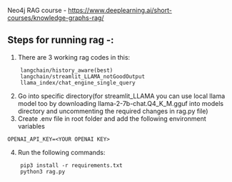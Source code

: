 Neo4j RAG course - https://www.deeplearning.ai/short-courses/knowledge-graphs-rag/

## Steps for running rag -:
1. There are 3 working rag codes in this:
```
    langchain/history_aware(best)
    langchain/streamlit_LLAMA_notGoodOutput
    llama_index/chat_engine_single_query
```
2. Go into specific directory(for streamlit_LLAMA you can use local llama model too by downloading llama-2-7b-chat.Q4_K_M.gguf into models directory and uncommenting the required changes in rag.py file)
3. Create .env file in root folder and add the following environment variables
```
OPENAI_API_KEY=<YOUR OPENAI KEY>
```
4. Run the following commands:
```
    pip3 install -r requirements.txt
    python3 rag.py
``` 